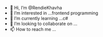 - 👋 Hi, I’m @RendieKhavha
- 👀 I’m interested in ...frontend programming
- 🌱 I’m currently learning ...c#
- 💞️ I’m looking to collaborate on ...
- 📫 How to reach me ...

<!---
RendieKhavha/RendieKhavha is a ✨ special ✨ repository because its `README.md` (this file) appears on your GitHub profile.
You can click the Preview link to take a look at your changes.
--->
